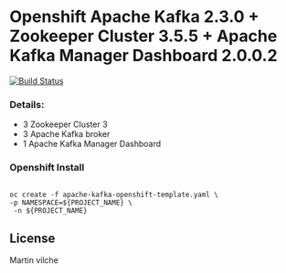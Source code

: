 # Openshift Apache Kafka 2.3.0 + Zookeeper Cluster 3.5.5 + Apache Kafka Manager Dashboard 2.0.0.2

[![Build Status](https://travis-ci.org/joemccann/dillinger.svg?branch=master)](https://travis-ci.org/joemccann/dillinger)


### Details:

- 3 Zookeeper Cluster 3
- 3 Apache Kafka broker
- 1 Apache Kafka Manager Dashboard

### Openshift Install

```console

oc create -f apache-kafka-openshift-template.yaml \
-p NAMESPACE=${PROJECT_NAME} \
 -n ${PROJECT_NAME} 

```



License
----

Martin vilche
